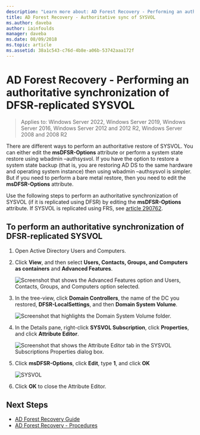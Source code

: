 ```yaml
---
description: "Learn more about: AD Forest Recovery - Performing an authoritative synchronization of DFSR-replicated SYSVOL"
title: AD Forest Recovery - Authoritative sync of SYSVOL
ms.author: daveba
author: iainfoulds
manager: daveba
ms.date: 08/09/2018
ms.topic: article
ms.assetid: 38a1c543-c76d-4b8e-a06b-53742aaa172f
---
```

# AD Forest Recovery - Performing an authoritative synchronization of DFSR-replicated SYSVOL

>Applies to: Windows Server 2022, Windows Server 2019, Windows Server 2016, Windows Server 2012 and 2012 R2, Windows Server 2008 and 2008 R2

There are different ways to perform an authoritative restore of SYSVOL. You can either edit the **msDFSR-Options** attribute or perform a system state restore using wbadmin –authsysvol. If you have the option to restore a system state backup (that is, you are restoring AD DS to the same hardware and operating system instance) then using wbadmin –authsysvol is simpler. But if you need to perform a bare metal restore, then you need to edit the **msDFSR-Options** attribute.

Use the following steps to perform an authoritative synchronization of SYSVOL (if it is replicated using DFSR) by editing the **msDFSR-Options** attribute. If SYSVOL is replicated using FRS, see [article 290762](/troubleshoot/windows-server/networking/use-burflags-to-reinitialize-frs).

## To perform an authoritative synchronization of DFSR-replicated SYSVOL

1. Open Active Directory Users and Computers.
2. Click **View**, and then select **Users, Contacts, Groups, and Computers as containers** and **Advanced Features**.

   ![Screenshot that shows the Advanced Features option and Users, Contacts, Groups, and Computers option selected.](media/AD-Forest-Recovery-Authoritative-Recovery-SYSVOL/sysvol1.png)

3. In the tree-view, click **Domain Controllers**, the name of the DC you restored, **DFSR-LocalSettings**, and then **Domain System Volume**.

   ![Screenshot that highlights the Domain System Volume folder.](media/AD-Forest-Recovery-Authoritative-Recovery-SYSVOL/sysvol2.png)

4. In the Details pane, right-click **SYSVOL Subscription**, click **Properties**, and click **Attribute Editor**.

   ![Screenshot that shows the Attribute Editor tab in the SYSVOL Subscriptions Properties dialog box.](media/AD-Forest-Recovery-Authoritative-Recovery-SYSVOL/sysvol3.png)

5. Click **msDFSR-Options**, click **Edit**, type **1**, and click **OK**

   ![SYSVOL](media/AD-Forest-Recovery-Authoritative-Recovery-SYSVOL/sysvol4.png)

6. Click **OK** to close the Attribute Editor.

## Next Steps

- [AD Forest Recovery Guide](AD-Forest-Recovery-Guide.md)
- [AD Forest Recovery - Procedures](AD-Forest-Recovery-Procedures.md)
